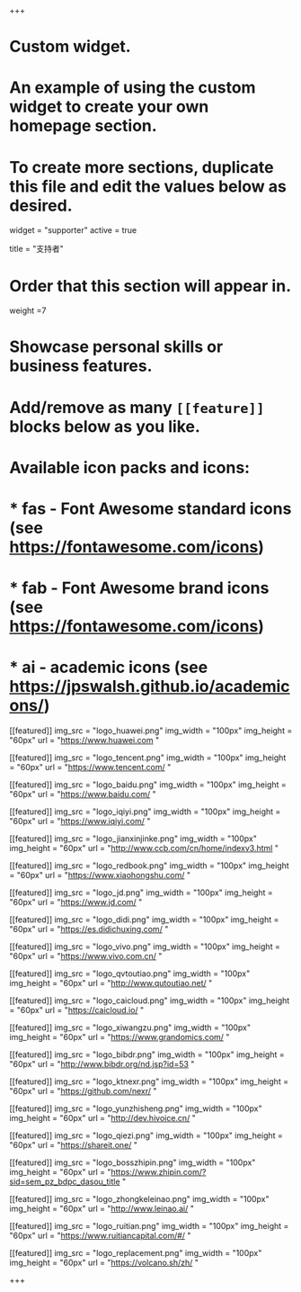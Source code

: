 +++
# Custom widget.
# An example of using the custom widget to create your own homepage section.
# To create more sections, duplicate this file and edit the values below as desired.
widget = "supporter"
active = true

title = "支持者"

# Order that this section will appear in.
weight =7

# Showcase personal skills or business features.
# 
# Add/remove as many `[[feature]]` blocks below as you like.
# 
# Available icon packs and icons:
# * fas - Font Awesome standard icons (see https://fontawesome.com/icons)
# * fab - Font Awesome brand icons (see https://fontawesome.com/icons)
# * ai - academic icons (see https://jpswalsh.github.io/academicons/)
[[featured]]
  img_src = "logo_huawei.png"
  img_width = "100px"
  img_height = "60px"
  url = "https://www.huawei.com "
  
[[featured]]
  img_src = "logo_tencent.png"
  img_width = "100px"
  img_height = "60px"
  url = "https://www.tencent.com/ "
  
[[featured]]
  img_src = "logo_baidu.png"
  img_width = "100px"
  img_height = "60px"
  url = "https://www.baidu.com/ "
  
[[featured]]
  img_src = "logo_iqiyi.png"
  img_width = "100px"
  img_height = "60px"
  url = "https://www.iqiyi.com/ "
  
[[featured]]
  img_src = "logo_jianxinjinke.png"
  img_width = "100px"
  img_height = "60px"
  url = "http://www.ccb.com/cn/home/indexv3.html "
  
[[featured]]
  img_src = "logo_redbook.png"
  img_width = "100px"
  img_height = "60px"
  url = "https://www.xiaohongshu.com/ "
  
[[featured]]
  img_src = "logo_jd.png"
  img_width = "100px"
  img_height = "60px"
  url = "https://www.jd.com/ "
  
[[featured]]
  img_src = "logo_didi.png"
  img_width = "100px"
  img_height = "60px"
  url = "https://es.didichuxing.com/ "  
  
[[featured]]
  img_src = "logo_vivo.png"
  img_width = "100px"
  img_height = "60px"
  url = "https://www.vivo.com.cn/ "

[[featured]]
  img_src = "logo_qvtoutiao.png"
  img_width = "100px"
  img_height = "60px"
  url = "http://www.qutoutiao.net/ "
  
[[featured]]
  img_src = "logo_caicloud.png"
  img_width = "100px"
  img_height = "60px"
  url = "https://caicloud.io/ "

[[featured]]
  img_src = "logo_xiwangzu.png"
  img_width = "100px"
  img_height = "60px"
  url = "https://www.grandomics.com/ "
  
[[featured]]
  img_src = "logo_bibdr.png"
  img_width = "100px"
  img_height = "60px"
  url = "http://www.bibdr.org/nd.jsp?id=53 "

[[featured]]
  img_src = "logo_ktnexr.png"
  img_width = "100px"
  img_height = "60px"
  url = "https://github.com/nexr/ "

[[featured]]
  img_src = "logo_yunzhisheng.png"
  img_width = "100px"
  img_height = "60px"
  url = "http://dev.hivoice.cn/ "

[[featured]]
  img_src = "logo_qiezi.png"
  img_width = "100px"
  img_height = "60px"
  url = "https://shareit.one/ "

[[featured]]
img_src = "logo_bosszhipin.png"
img_width = "100px"
img_height = "60px"
url = "https://www.zhipin.com/?sid=sem_pz_bdpc_dasou_title "

[[featured]]
img_src = "logo_zhongkeleinao.png"
img_width = "100px"
img_height = "60px"
url = "http://www.leinao.ai/ "

[[featured]]
img_src = "logo_ruitian.png"
img_width = "100px"
img_height = "60px"
url = "https://www.ruitiancapital.com/#/ "

[[featured]]
img_src = "logo_replacement.png"
img_width = "100px"
img_height = "60px"
url = "https://volcano.sh/zh/ "

+++
